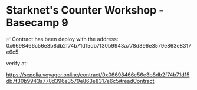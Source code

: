 # Starknet's Counter Workshop - Basecamp 9

✅ Contract has been deploy with the address: 0x6698466c56e3b8db2f74b71d15db7f30b9943a778d396e3579e863e8317e6c5

verify at:

https://sepolia.voyager.online/contract/0x06698466c56e3b8db2f74b71d15db7f30b9943a778d396e3579e863e8317e6c5#readContract